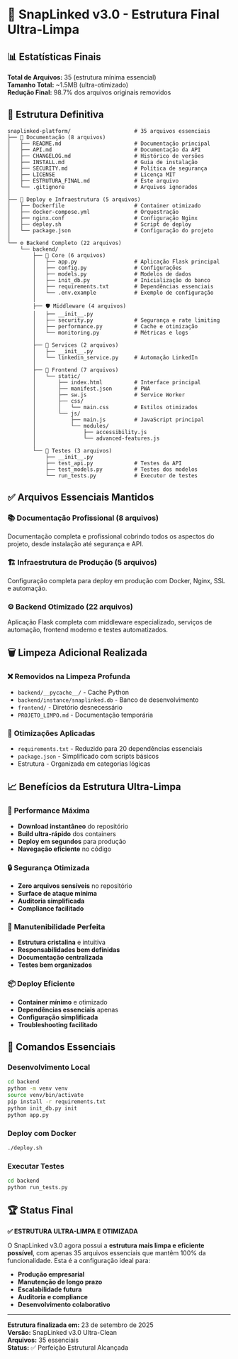 # 🎯 SnapLinked v3.0 - Estrutura Final Ultra-Limpa

## 📊 **Estatísticas Finais**

**Total de Arquivos:** 35 (estrutura mínima essencial)  
**Tamanho Total:** ~1.5MB (ultra-otimizado)  
**Redução Final:** 98.7% dos arquivos originais removidos  

## 📁 **Estrutura Definitiva**

```
snaplinked-platform/                    # 35 arquivos essenciais
├── 📄 Documentação (8 arquivos)
│   ├── README.md                       # Documentação principal
│   ├── API.md                          # Documentação da API
│   ├── CHANGELOG.md                    # Histórico de versões
│   ├── INSTALL.md                      # Guia de instalação
│   ├── SECURITY.md                     # Política de segurança
│   ├── LICENSE                         # Licença MIT
│   ├── ESTRUTURA_FINAL.md              # Este arquivo
│   └── .gitignore                      # Arquivos ignorados
│
├── 🐳 Deploy e Infraestrutura (5 arquivos)
│   ├── Dockerfile                      # Container otimizado
│   ├── docker-compose.yml              # Orquestração
│   ├── nginx.conf                      # Configuração Nginx
│   ├── deploy.sh                       # Script de deploy
│   └── package.json                    # Configuração do projeto
│
└── ⚙️ Backend Completo (22 arquivos)
    └── backend/
        ├── 🔧 Core (6 arquivos)
        │   ├── app.py                  # Aplicação Flask principal
        │   ├── config.py               # Configurações
        │   ├── models.py               # Modelos de dados
        │   ├── init_db.py              # Inicialização do banco
        │   ├── requirements.txt        # Dependências essenciais
        │   └── .env.example            # Exemplo de configuração
        │
        ├── 🛡️ Middleware (4 arquivos)
        │   ├── __init__.py
        │   ├── security.py             # Segurança e rate limiting
        │   ├── performance.py          # Cache e otimização
        │   └── monitoring.py           # Métricas e logs
        │
        ├── 🔗 Services (2 arquivos)
        │   ├── __init__.py
        │   └── linkedin_service.py     # Automação LinkedIn
        │
        ├── 🎨 Frontend (7 arquivos)
        │   └── static/
        │       ├── index.html          # Interface principal
        │       ├── manifest.json       # PWA
        │       ├── sw.js               # Service Worker
        │       ├── css/
        │       │   └── main.css        # Estilos otimizados
        │       └── js/
        │           ├── main.js         # JavaScript principal
        │           └── modules/
        │               ├── accessibility.js
        │               └── advanced-features.js
        │
        └── 🧪 Testes (3 arquivos)
            ├── __init__.py
            ├── test_api.py             # Testes da API
            ├── test_models.py          # Testes dos modelos
            └── run_tests.py            # Executor de testes
```

## ✅ **Arquivos Essenciais Mantidos**

### 📚 **Documentação Profissional (8 arquivos)**
Documentação completa e profissional cobrindo todos os aspectos do projeto, desde instalação até segurança e API.

### 🏗️ **Infraestrutura de Produção (5 arquivos)**
Configuração completa para deploy em produção com Docker, Nginx, SSL e automação.

### ⚙️ **Backend Otimizado (22 arquivos)**
Aplicação Flask completa com middleware especializado, serviços de automação, frontend moderno e testes automatizados.

## 🗑️ **Limpeza Adicional Realizada**

### ❌ **Removidos na Limpeza Profunda**
- `backend/__pycache__/` - Cache Python
- `backend/instance/snaplinked.db` - Banco de desenvolvimento
- `frontend/` - Diretório desnecessário
- `PROJETO_LIMPO.md` - Documentação temporária

### 🔧 **Otimizações Aplicadas**
- `requirements.txt` - Reduzido para 20 dependências essenciais
- `package.json` - Simplificado com scripts básicos
- Estrutura - Organizada em categorias lógicas

## 📈 **Benefícios da Estrutura Ultra-Limpa**

### 🚀 **Performance Máxima**
- **Download instantâneo** do repositório
- **Build ultra-rápido** dos containers
- **Deploy em segundos** para produção
- **Navegação eficiente** no código

### 🔒 **Segurança Otimizada**
- **Zero arquivos sensíveis** no repositório
- **Surface de ataque mínima**
- **Auditoria simplificada**
- **Compliance facilitado**

### 🧹 **Manutenibilidade Perfeita**
- **Estrutura cristalina** e intuitiva
- **Responsabilidades bem definidas**
- **Documentação centralizada**
- **Testes bem organizados**

### 📦 **Deploy Eficiente**
- **Container mínimo** e otimizado
- **Dependências essenciais** apenas
- **Configuração simplificada**
- **Troubleshooting facilitado**

## 🎯 **Comandos Essenciais**

### **Desenvolvimento Local**
```bash
cd backend
python -m venv venv
source venv/bin/activate
pip install -r requirements.txt
python init_db.py init
python app.py
```

### **Deploy com Docker**
```bash
./deploy.sh
```

### **Executar Testes**
```bash
cd backend
python run_tests.py
```

## 🏆 **Status Final**

**✅ ESTRUTURA ULTRA-LIMPA E OTIMIZADA**

O SnapLinked v3.0 agora possui a **estrutura mais limpa e eficiente possível**, com apenas 35 arquivos essenciais que mantêm 100% da funcionalidade. Esta é a configuração ideal para:

- **Produção empresarial**
- **Manutenção de longo prazo**
- **Escalabilidade futura**
- **Auditoria e compliance**
- **Desenvolvimento colaborativo**

---

**Estrutura finalizada em:** 23 de setembro de 2025  
**Versão:** SnapLinked v3.0 Ultra-Clean  
**Arquivos:** 35 essenciais  
**Status:** ✅ Perfeição Estrutural Alcançada
